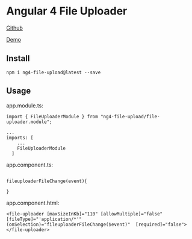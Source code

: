 # Angular 4 File Uploader

[Github](https://github.com/speti43/DobozMeetup/tree/master/MeetUpDemoBackEnd/MeetUpDemoBackEnd/webApp/src/app/file-uploader)

[Demo](https://github.com/speti43/DobozMeetup/blob/master/MeetUpDemoBackEnd/MeetUpDemoBackEnd/webApp/src/app/file-uploader/demo.png)

## Install
```
npm i ng4-file-upload@latest --save
```
## Usage

app.module.ts:
```
import { FileUploaderModule } from "ng4-file-upload/file-uploader.module";

...
imports: [
    ...
    FileUploaderModule
  ]

```

app.component.ts:
```

fileuploaderFileChange(event){

}

```

app.component.html:
```
<file-uploader [maxSizeInKb]="110" [allowMultiple]="false" [fileType]="'application/*'" 
(onSelection)="fileuploaderFileChange($event)"  [required]="false"></file-uploader>
```
